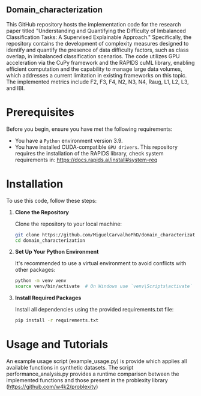 ## Domain_characterization

This GitHub repository hosts the implementation code for the research paper titled "Understanding and Quantifying the Difficulty of Imbalanced Classification Tasks: A Supervised Explainable Approach." Specifically, the repository contains the development of complexity measures designed to identify and quantify the presence of data difficulty factors, such as class overlap, in imbalanced classification scenarios. The code utilizes GPU acceleration via the CuPy framework and the RAPIDS cuML library, enabling efficient computation and the capability to manage large data volumes, which addresses a current limitation in existing frameworks on this topic. The implemented metrics include F2, F3, F4, N2, N3, N4, Raug, L1, L2, L3, and IBI.

# Prerequisites

Before you begin, ensure you have met the following requirements:
- You have a `Python` environment version 3.9.
- You have installed CUDA-compatible `GPU drivers`. This repository requires the installation of the RAPIDS library, check system requirements in: https://docs.rapids.ai/install#system-req
  
# Installation

To use this code, follow these steps:

1. **Clone the Repository**
   
   Clone the repository to your local machine:

   ```bash
   git clone https://github.com/MiguelCarvalhoPhD/domain_characterization.git
   cd domain_characterization

3. **Set Up Your Python Environment**
   
   It's recommended to use a virtual environment to avoid conflicts with other packages:

      ```bash
   python -m venv venv
   source venv/bin/activate  # On Windows use `venv\Scripts\activate`

5. **Install Required Packages**
   
   Install all dependencies using the provided requirements.txt file:

      ```bash
    pip install -r requirements.txt

# Usage and Tutorials

  An example usage script (example_usage.py) is provide which applies all available functions in synthetic datasets.
  The script performance_analysis.py provides a runtime comparison between the implemented functions and those present in the problexity library (https://github.com/w4k2/problexity)

   



